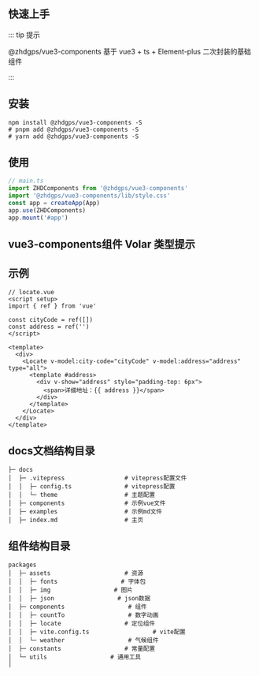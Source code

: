 ## 快速上手

::: tip 提示

@zhdgps/vue3-components 基于 vue3 + ts + Element-plus 二次封装的基础组件

:::

## 安装

```bash:no-line-numbers
npm install @zhdgps/vue3-components -S
# pnpm add @zhdgps/vue3-components -S
# yarn add @zhdgps/vue3-components -S
```

## 使用

```js
// main.ts
import ZHDComponents from '@zhdgps/vue3-components'
import '@zhdgps/vue3-components/lib/style.css'
const app = createApp(App)
app.use(ZHDComponents)
app.mount('#app')
```

## vue3-components组件 Volar 类型提示

<!-- ```json
// 需要在使用的项目的tsconfig.json文件中添加以下
compilerOptions: {
  "types": [
      "@zhdgps/vue3-components/components.d.ts",
    ],
}
``` -->

## 示例
```vue
// locate.vue
<script setup>
import { ref } from 'vue'

const cityCode = ref([])
const address = ref('')
</script>

<template>
  <div>
    <Locate v-model:city-code="cityCode" v-model:address="address" type="all">
      <template #address>
        <div v-show="address" style="padding-top: 6px">
          <span>详细地址：{{ address }}</span>
        </div>
      </template>
    </Locate>
  </div>
</template>
```

## docs文档结构目录
```
├─ docs
│  ├─ .vitepress                 # vitepress配置文件
│  │  ├─ config.ts               # vitepress配置
│  │  └─ theme                   # 主题配置
│  ├─ components                 # 示例vue文件
│  ├─ examples                   # 示例md文件
│  ├─ index.md                   # 主页
```
## 组件结构目录
```
packages
│  ├─ assets                     # 资源
│  │  ├─ fonts                  # 字体包
│  │  ├─ img                  # 图片
│  │  ├─ json                  # json数据
│  ├─ components                  # 组件
│  │  ├─ countTo                  # 数字动画
│  │  ├─ locate                  # 定位组件
│  │  ├─ vite.config.ts                  # vite配置
│  │  └─ weather                  # 气候组件
│  ├─ constants                  # 常量配置
│  └─ utils                  # 通用工具
│
```
